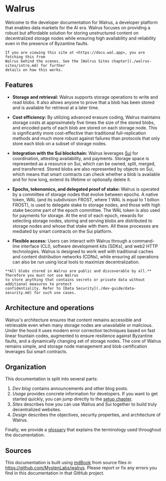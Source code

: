 # Walrus

Welcome to the developer documentation for Walrus, a developer platform that enables data markets
for the AI era. Walrus focuses on providing a robust but affordable solution for storing
unstructured content on decentralized storage nodes while ensuring high availability and
reliability even in the presence of Byzantine faults.

```admonish tip title="Fun fact"
If you are viewing this site at <https://docs.wal.app>, you are fetching this from
Walrus behind the scenes. See the [Walrus Sites chapter](./walrus-sites/intro.md) for further
details on how this works.
```

## Features

- **Storage and retrieval:** Walrus supports storage operations to write and read blobs. It also
  allows anyone to prove that a blob has been stored and is available for retrieval at a later
  time.

- **Cost efficiency:** By utilizing advanced erasure coding, Walrus maintains storage costs at
  approximately five times the size of the stored blobs, and encoded parts of each blob are stored
  on each storage node. This is significantly more cost-effective than traditional full-replication
  methods and much more robust against failures than protocols that only store each blob on a subset
  of storage nodes.

- **Integration with the Sui blockchain:** Walrus leverages [Sui](https://github.com/MystenLabs/sui)
  for coordination, attesting availability, and payments. Storage space is represented as a resource
  on Sui, which can be owned, split, merged, and transferred. Stored blobs are also represented by
  objects on Sui, which means that smart contracts can check whether a blob is available and for how
  long, extend its lifetime or optionally delete it.

- **Epochs, tokenomics, and delegated proof of stake:** Walrus is operated by a committee of storage
  nodes that evolve between epochs. A native token, WAL (and its subdivision FROST, where 1 WAL is
  equal to 1 billion FROST), is used to delegate stake to storage nodes, and those with high stake
  become part of the epoch committee. The WAL token is also used for payments for storage. At the
  end of each epoch, rewards for selecting storage nodes, storing and serving blobs are distributed
  to storage nodes and whose that stake with them. All these processes are mediated by smart
  contracts on the Sui platform.

- **Flexible access:** Users can interact with Walrus through a command-line interface (CLI),
  software development kits (SDKs), and web2 HTTP technologies. Walrus is designed to work well
  with traditional caches and content distribution networks (CDNs), while ensuring all operations
  can also be run using local tools to maximize decentralization.

```admonish danger title="Public access"
**All blobs stored in Walrus are public and discoverable by all.** Therefore you must not use Walrus
to store anything that contains secrets or private data without additional measures to protect
confidentiality. Refer to [Data Security](./dev-guide/data-security.md) for such use cases.
```

## Architecture and operations

Walrus's architecture ensures that content remains accessible and retrievable even when many
storage nodes are unavailable or malicious. Under the hood it uses modern error correction
techniques based on fast linear fountain codes, augmented to ensure resilience against Byzantine
faults, and a dynamically changing set of storage nodes. The core of Walrus remains simple, and
storage node management and blob certification leverages Sui smart contracts.

## Organization

This documentation is split into several parts:

1. *Dev blog* contains announcements and other blog posts.
1. *Usage* provides concrete information for developers. If you want to get started quickly, you can
   jump directly to the [setup chapter](./usage/setup.md).
1. *Sites* describes how you can use Walrus and Sui together to build truly decentralized websites.
1. *Design* describes the objectives, security properties, and architecture of Walrus.

Finally, we provide a [glossary](./glossary.md) that explains the terminology used throughout the
documentation.

## Sources

This documentation is built using [mdBook](https://rust-lang.github.io/mdBook/) from source files in
<https://github.com/MystenLabs/walrus>. Please report or fix any errors you find in this
documentation in that GitHub project.
